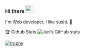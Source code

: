 ### Hi there <img src="https://media.giphy.com/media/hvRJCLFzcasrR4ia7z/giphy.gif" width="25">

I'm Web developer, I like sushi. :sushi:


<!--Github Stats-->
:trophy: Github Stats
![Jun's GitHub stats](https://bad-apple-github-readme.vercel.app/api?show_bg=1&username=RairuDev)

<!--Github trophy-->
[![trophy](https://github-profile-trophy.vercel.app/?username=RairuDev)](https://github.com/RairuDev/github-profile-trophy)

<!-- <img src="https://github-readme-stats.vercel.app/api/top-langs?username=RairuDev&show_icons=true&locale=en&layout=compact&theme=chartreuse-dark" alt="ovi" /></p>

<img src="https://github-readme-stats.vercel.app/api?username=RairuDev&show_icons=true&locale=en&theme=chartreuse-dark" alt="ovi" width="410" /></p>


<img src="https://github-profile-trophy.vercel.app/?username=RairuDev&theme=juicyfresh&no-bg=true" /> -->